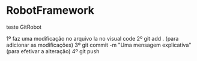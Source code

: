 # RobotFramework

teste GitRobot

1º faz uma modificação no arquivo la no visual code
2º git add .    (para adicionar as modificações)
3º git commit -m "Uma mensagem explicativa"     (para efetivar a alteração)
4º git push

